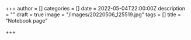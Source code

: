 +++
author = []
categories = []
date = 2022-05-04T22:00:00Z
description = ""
draft = true
image = "/images/20220506_125519.jpg"
tags = []
title = "Notebook page"

+++

